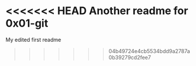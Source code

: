 <<<<<<< HEAD
Another readme for 0x01-git
=======
My edited first readme
>>>>>>> 04b49724e4cb5534bdd9a2787a0b39279cd2fee7
